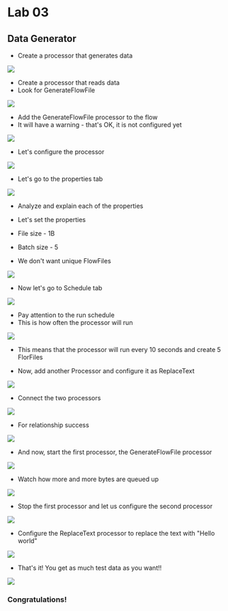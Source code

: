 # Lab 03
## Data Generator

* Create a processor that generates data

![](images/01.png)

* Create a processor that reads data
* Look for GenerateFlowFile

![](images/02.png)


* Add the GenerateFlowFile processor to the flow
* It will have a warning - that's OK, it is not configured yet

![](images/03.png)

* Let's configure the processor

![](images/04.png)

* Let's go to the properties tab


![](images/05.png)

* Analyze and explain each of the properties

* Let's set the properties
* File size - 1B
* Batch size - 5
* We don't want unique FlowFiles

![](images/06.png)


* Now let's go to Schedule tab

![](images/07.png)

* Pay attention to the run schedule
* This is how often the processor will run

![](images/08.png)

* This means that the processor will run every 10 seconds and create 5 FlorFiles

* Now, add another Processor and configure it as ReplaceText

![](images/09.png)

* Connect the two processors

![](images/10.png)

* For relationship success

![](images/11.png)

* And now, start the first processor, the GenerateFlowFile processor

![](images/12.png)

* Watch how more and more bytes are queued up

![](images/13.png)

* Stop the first processor and let us configure the second processor


![](images/14.png)

* Configure the ReplaceText processor to replace the text with "Hello world"


![](images/15.png)

* That's it! You get as much test data as you want!!

![](images/16.png)

### Congratulations!

